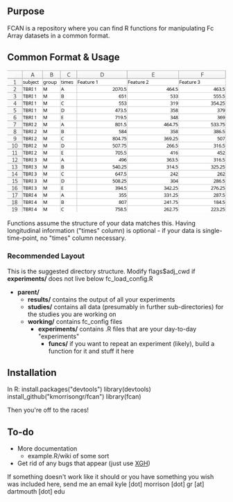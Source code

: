 Purpose
-------
FCAN is a repository where you can find R functions for manipulating Fc Array datasets in a common format.

Common Format & Usage
-----
![Common Fc Array Format](https://github.com/kmorrisongr/fcan/blob/master/format.png)

Functions assume the structure of your data matches this. Having longitudinal information ("times" column) is optional - if your data is single-time-point, no "times" column necessary.

### Recommended Layout
This is the suggested directory structure. Modify flags$adj_cwd if __experiments/__ does not live below fc\_load\_config.R

* __parent/__
	* __results/__ contains the output of all your experiments
	* __studies/__ contains all data (presumably in further sub-directories) for the studies you are working on
	* __working/__ contains fc\_config files
		* __experiments/__ contains .R files that are your day-to-day "experiments"
			* __funcs/__ if you want to repeat an experiment (likely), build a function for it and stuff it here

Installation
------------
In R:
install.packages("devtools")
library(devtools)
install\_github("kmorrisongr/fcan")
library(fcan)

Then you're off to the races!

To-do
----
 * More documentation
 	* example.R/wiki of some sort
 * Get rid of any bugs that appear (just use [XGH](https://gist.github.com/banaslee/4147370))

If something doesn't work like it should or you have something you wish was included here, send me an email kyle [dot] morrison [dot] gr [at] dartmouth [dot] edu

